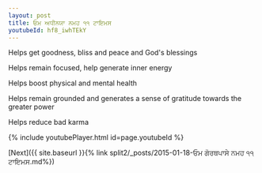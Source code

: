 ```yaml
---
layout: post
title: ਓਮ ਅਧੀਨਯਾ ਨਮਹ ੧੧ ਟਾਇਮਸ
youtubeId: hf8_iwhTEkY
---
```

 
 
Helps get goodness, bliss and peace and God's blessings
 
Helps remain focused, help generate inner energy 
 
Helps boost physical and mental health 
 
Helps remain grounded and generates a sense of gratitude towards the greater power 
 
Helps reduce bad karma
 
 
 
 


{% include youtubePlayer.html id=page.youtubeId %}
 
[Next]({{ site.baseurl }}{% link  split2/_posts/2015-01-18-ਓਮ ਗੋਰਥਪਾਸੇ ਨਮਹ ੧੧ ਟਾਇਮਸ.md%})
 
